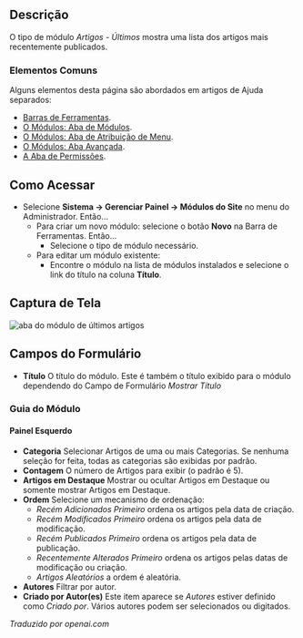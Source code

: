 <!-- Filename: Help4.x:Site_Modules:_Articles_-_Latest  / Display title: Módulos: Artigos - Últimos -->

## Descrição

O tipo de módulo *Artigos - Últimos* mostra uma lista dos artigos mais recentemente publicados.

### Elementos Comuns

Alguns elementos desta página são abordados em artigos de Ajuda separados:

* [Barras de Ferramentas](jdocmanual?article=help/common-elements/toolbars).
* [O Módulos: Aba de Módulos](jdocmanual?article=help/modules/modules-module-tab).
* [O Módulos: Aba de Atribuição de Menu](jdocmanual?article=help/modules/modules-menu-assignment-tab).
* [O Módulos: Aba Avançada](jdocmanual?article=help/modules/modules-advanced-tab).
* [A Aba de Permissões](jdocmanual?article=help/common-elements/edit-permissions).

## Como Acessar

- Selecione **Sistema → Gerenciar Painel → Módulos do Site** no menu do Administrador. Então...
  - Para criar um novo módulo: selecione o botão **Novo** na Barra de Ferramentas. Então...
    - Selecione o tipo de módulo necessário.
  - Para editar um módulo existente:
    - Encontre o módulo na lista de módulos instalados e selecione o link do título na coluna **Título**.

## Captura de Tela

![aba do módulo de últimos artigos](../../../ptbr/images/modules-site/modules-articles-latest-module-tab.png)

## Campos do Formulário

- **Título** O título do módulo. Este é também o título exibido
  para o módulo dependendo do Campo de Formulário *Mostrar Título*

### Guia do Módulo

#### Painel Esquerdo

- **Categoria** Selecionar Artigos de uma ou mais Categorias. 
  Se nenhuma seleção for feita, todas as categorias são exibidas por padrão.
- **Contagem** O número de Artigos para exibir (o padrão é 5).
- **Artigos em Destaque** Mostrar ou ocultar Artigos em Destaque ou somente 
  mostrar Artigos em Destaque.
- **Ordem** Selecione um mecanismo de ordenação:
  - *Recém Adicionados Primeiro* ordena os artigos pela data 
    de criação.
  - *Recém Modificados Primeiro* ordena os artigos pela data 
    de modificação.
  - *Recém Publicados Primeiro* ordena os artigos pela data 
    de publicação.
  - *Recentemente Alterados Primeiro* ordena os artigos pelas 
    datas de modificação ou criação.
  - *Artigos Aleatórios* a ordem é aleatória.
- **Autores** Filtrar por autor.
- **Criado por Autor(es)** Este item aparece se *Autores* estiver 
  definido como *Criado por*. Vários autores podem ser selecionados 
  ou digitados.

*Traduzido por openai.com*

